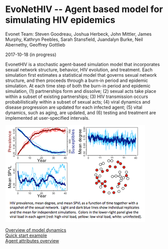 
# EvoNetHIV -- Agent based model for simulating HIV epidemics

Evonet Team: Steven Goodreau, Joshua Herbeck, John Mittler, James Murphy, Kathryn Peebles, Sarah Stansfield, Juandalyn Burke, Neil Abernethy, Geoffrey Gottlieb

2017-10-18 (in progress)

EvonetHIV is a stochastic agent-based simulation model that incorporates sexual network structure, behavior, HIV evolution, and treatment. Each simulation first estimates a statistical model that governs sexual network structure, and then proceeds through a burn-in period and epidemic simulation. At each time step of both the burn-in period and epidemic simulation, (1) partnerships form and dissolve; (2) sexual acts take place within a subset of existing partnerships; (3) HIV transmission occurs probabilistically within a subset of sexual acts; (4) viral dynamics and disease progression are updated for each infected agent; (5) vital dynamics, such as aging, are updated, and (6) testing and treatment are implemented at user-specified intervals.

![](./img/Prev_mean_degree_network_pic.png)

[Overview of model dynamics](./overview_link.md)  
[Quick start example](./Quick_start_overview.md)  
[Agent attributes overview](./EvoNet_Agent_Attributes_Overview.md)




